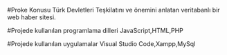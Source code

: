 #Proke Konusu
Türk Devletleri Teşkilatını ve önemini anlatan veritabanlı bir web haber sitesi.

#Projede kullanılan programlama dilleri
JavaScript,HTML,PHP

#Projede kullanılan uygulamalar
Visual Studio Code,Xampp,MySql
